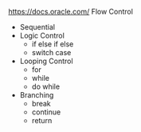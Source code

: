 https://docs.oracle.com/
Flow Control
* Sequential
* Logic Control
  * if else if else
  * switch case
* Looping Control
  * for
  * while
  * do while
* Branching
  * break
  * continue
  * return
